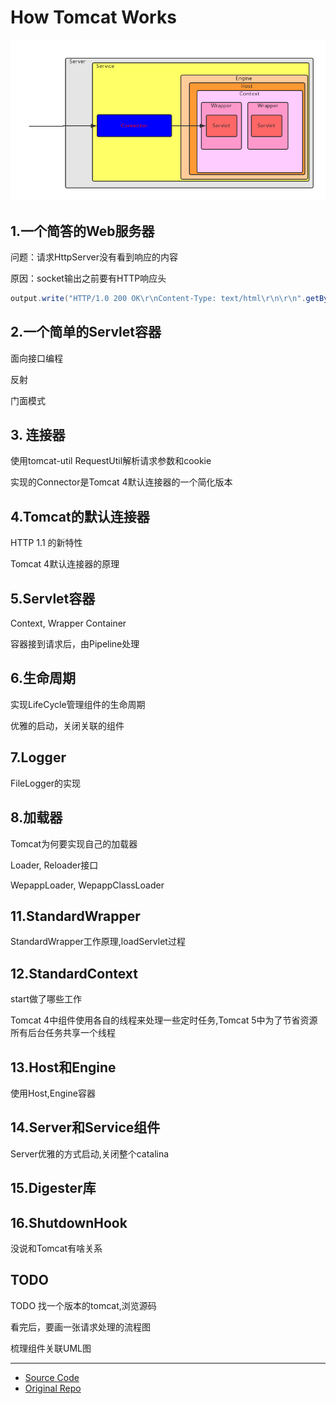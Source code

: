 # How Tomcat Works 

![](./flow.png)

## 1.一个简答的Web服务器

问题：请求HttpServer没有看到响应的内容

原因：socket输出之前要有HTTP响应头

```java
output.write("HTTP/1.0 200 OK\r\nContent-Type: text/html\r\n\r\n".getBytes());
```

## 2.一个简单的Servlet容器

面向接口编程

反射

门面模式

## 3. 连接器

使用tomcat-util RequestUtil解析请求参数和cookie

实现的Connector是Tomcat 4默认连接器的一个简化版本


## 4.Tomcat的默认连接器

HTTP 1.1 的新特性

Tomcat 4默认连接器的原理

## 5.Servlet容器

Context, Wrapper Container

容器接到请求后，由Pipeline处理

## 6.生命周期

实现LifeCycle管理组件的生命周期

优雅的启动，关闭关联的组件

## 7.Logger

FileLogger的实现

## 8.加载器

Tomcat为何要实现自己的加载器

Loader, Reloader接口

WepappLoader, WepappClassLoader


## 11.StandardWrapper

StandardWrapper工作原理,loadServlet过程

## 12.StandardContext

start做了哪些工作

Tomcat 4中组件使用各自的线程来处理一些定时任务,Tomcat 5中为了节省资源所有后台任务共享一个线程


## 13.Host和Engine

使用Host,Engine容器

## 14.Server和Service组件

Server优雅的方式启动,关闭整个catalina

## 15.Digester库


## 16.ShutdownHook

没说和Tomcat有啥关系



## TODO

TODO 找一个版本的tomcat,浏览源码

看完后，要画一张请求处理的流程图

梳理组件关联UML图





---


- [Source Code](http://brainysoftware.com/source/9780975212806.zip)
- [Original Repo](https://github.com/serivires/how-tomcat-works)